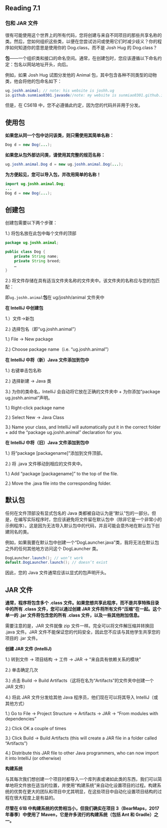 ## Reading 7.1

### 包和 JAR 文件

很有可能使用这个世界上的所有代码，您将创建与来自不同项目的那些共享名称的类。然后，您如何组织这些类，以便在您尝试访问或使用它们时减少歧义？你的程序如何知道你的意思是使用你的 Dog.class，而不是 Josh Hug 的 Dog.class？

**包**——一个组织类和接口的命名空间。通常，在创建包时，您应该遵循以下命名约定：包名以网站地址开头，向后。

例如，如果 Josh Hug 试图分发他的 Animal 包，其中包含各种不同类型的动物类，他会将他的包命名如下：

```java
ug.joshh.animal; // note: his website is joshh.ug
io.github.sunmiao0301.javasde//note: my website is sunmiao0301.github.io
```

但是，在 CS61B 中，您不必遵循此约定，因为您的代码并非用于分发。

## 使用包

**如果您从同一个包中访问该类，则只需使用其简单名称：**

```java
Dog d = new Dog(...);
```

**如果您从包外部访问类，请使用其完整的规范名称：**

```java
ug.joshh.animal.Dog d = new ug.joshh.animal.Dog(...);
```

**为方便起见，您可以导入包，并改用简单的名称！**

```java
import ug.joshh.animal.Dog;
...
Dog d = new Dog(...);
```

## 创建包

创建包需要以下两个步骤：

1.) 将包名放在此包中每个文件的顶部

```java
package ug.joshh.animal;

public class Dog {
    private String name;
    private String breed;
    …
}
```

2.) 将文件存储在具有适当文件夹名称的文件夹中。该文件夹的名称应与您的包匹配：

即`ug.joshh.animal`**包**在 ug/joshh/animal 文件夹中

**在 IntelliJ 中创建包**

1.）文件→新包

2.) 选择包名（即“ug.joshh.animal”）



1.) File -> New package

2.) Choose package name（i.e. “ug.joshh.animal”）

**在 IntelliJ 中将（新）Java 文件添加到包中**

1.) 右键单击包名称

2.) 选择新建 → Java 类

3.) 为你的类命名，IntelliJ 会自动将它放在正确的文件夹中 + 为你添加“package ug.joshh.animal”声明。



1.) Right-click package name

2.) Select New → Java Class

3.) Name your class, and IntelliJ will automatically put it in the correct folder + add the “package ug.joshh.animal” declaration for you.

**在 IntelliJ 中将（旧）Java 文件添加到包中**

1.) 将“package [packagename]”添加到文件顶部。

2.) 将 .java 文件移动到相应的文件夹中。



1.) Add “package [packagename]” to the top of the file.

2.) Move the .java file into the corresponding folder.

## 默认包

任何在文件顶部没有显式包名的 Java 类都被自动认为是“默认”包的一部分。但是，在编写实际程序时，您应该避免将文件留在默认包中（除非它是一个非常小的示例程序）。这是因为无法导入默认包中的代码，并且可能会意外地在默认包下创建同名的类。

例如，如果我要在默认包中创建一个“DogLauncher.java”类，我将无法在默认包之外的任何其他地方访问这个 DogLauncher 类。

```java
DogLauncher.launch(); // won’t work
default.DogLauncher.launch(); // doesn’t exist
```

因此，您的 Java 文件通常应该以显式的包声明开头。



## JAR 文件

**通常，程序将包含多个 .class 文件。如果您想共享此程序，而不是共享特殊目录中的所有 .class 文件，您可以通过创建 JAR 文件将所有文件“压缩”在一起。这个单一的 .jar 文件将包含您的所有 .class 文件，以及一些其他附加信息。**

需要注意的是，JAR 文件就像 zip 文件一样。完全可以将文件解压缩并转换回 .java 文件。JAR 文件不能保证您的代码安全，因此您不应该与其他学生共享您的项目的 .jar 文件。

**创建 JAR 文件 (IntelliJ)**

1.) 转到文件 → 项目结构 → 工件 → JAR → “来自具有依赖关系的模块”

2.) 单击确定几次

3.) 点击 Build → Build Artifacts（这将在名为“Artifacts”的文件夹中创建一个 JAR 文件）

4.) 将此 JAR 文件分发给其他 Java 程序员，他们现在可以将其导入 IntelliJ（或其他方式）

1.) Go to File → Project Structure → Artifacts → JAR → “From modules with dependencies”

2.) Click OK a couple of times

3.) Click Build → Build Artifacts (this will create a JAR file in a folder called “Artifacts”)

4.) Distribute this JAR file to other Java programmers, who can now import it into IntelliJ (or otherwise)

**构建系统**

与其每次我们想创建一个项目时都导入一个库列表或诸如此类的东西，我们可以简单地将文件放在适当的位置，并使用“构建系统”来自动化设置项目的过程。构建系统的优势在更大的团队和项目中尤其明显，在这些项目中自动化设置项目结构的过程在很大程度上是有益的。

**尽管在 61B 中构建系统的优势相当小，但我们确实在项目 3（BearMaps，2017 年春季）中使用了 Maven，它是许多流行的构建系统（包括 Ant 和 Gradle）之一。**
